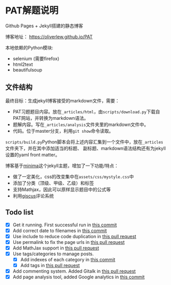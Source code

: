 # PAT解题说明

Github Pages + Jekyll搭建的静态博客

博客地址： https://oliverlew.github.io/PAT

本地依赖的Python模块:

- selenium (需要firefox)
- html2text
- beautifulsoup

## 文件结构

最终目标：生成jekyll博客接受的markdown文件，需要：

- PAT习题题目内容。放在`_articles/html`，由`scripts/download.py`下载自PAT网站，并转换为markdown语法。
- 题解内容。写在`_articles/analysis`文件夹里的markdown文件中。
- 代码。位于master分支，利用`git show`命令读取。

`scripts/build.py`Python脚本会将上述内容汇集到一个文件中，放在`_articles`文件夹下，并在其中添加适当的标题、
副标题、markdown语法结构还有为jekyll设置的yaml front matter。

博客基于[minima](https://github.com/jekyll/minima)这个jekyll主题，增加了一下功能/特点：

- 做了一定美化，css的改变集中在`assets/css/mystyle.css`中
- 添加了分类（顶级、甲级、乙级）和标签
- 支持Mathjax，因此可以原样显示题目中的公式等
- 利用[giscus](https://github.com/giscus/giscus)评论系统

## Todo list

- [x] Get it running. First successful run in [this commit][first run]
- [x] Add correct date to filenames in [this commit][add date]
- [x] Use include to reduce code duplication in [this pull request][use include]
- [x] Use permalink to fix the page urls in [this pull request][use collections]
- [x] Add MathJax support in [this pull request][add mathjax]
- [x] Use tags/categories to manage posts.
  - [x] Add indexes of each category in [this commit][add categories]
  - [x] Add tags in [this pull request][add tags]
- [x] Add commenting system. Added Gitalk in [this pull request][add gitalk]
- [x] Add page analysis tool, added Google analytics in [this commit][add GA]

[first run]: https://github.com/OliverLew/PAT/commit/a06f099b2a64138612128b2c9227b2b2514ff617
[add date]: https://github.com/OliverLew/PAT/commit/e6e23b82b4f12b895d2504602f8b4a6b9e912f41
[use collections]: https://github.com/OliverLew/PAT/pull/10
[use include]: https://github.com/OliverLew/PAT/pull/17
[add categories]: https://github.com/OliverLew/PAT/commit/2f74e56775f5ec7c1ab31c27f23d3071b178784f
[add tags]: https://github.com/OliverLew/PAT/pull/15
[add GA]: https://github.com/OliverLew/PAT/commit/54db3d618760df626872c6fe42e861709ca1d962
[add mathjax]: https://github.com/OliverLew/PAT/pull/12
[add gitalk]: https://github.com/OliverLew/PAT/pull/16
